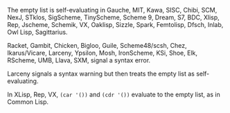 The empty list is self-evaluating in Gauche, MIT, Kawa, SISC, Chibi,
SCM, NexJ, STklos, SigScheme, TinyScheme, Scheme 9, Dream, S7, BDC,
Xlisp, Rep, Jscheme, Schemik, VX, Oaklisp, Sizzle, Spark, Femtolisp, Dfsch, Inlab, Owl Lisp, Sagittarius.

Racket, Gambit, Chicken, Bigloo, Guile, Scheme48/scsh, Chez, Ikarus/Vicare, Larceny, Ypsilon, Mosh, IronScheme, KSi, Shoe, Elk, RScheme, UMB, Llava, SXM,  signal a syntax error.

Larceny signals a syntax warning but then treats the empty list as self-evaluating.

In XLisp, Rep, VX, `(car '())` and `(cdr '())` evaluate to the empty list, as in Common Lisp.
